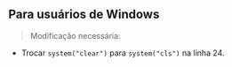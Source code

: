 ## Para usuários de Windows

> Modificação necessária:
  
* Trocar `system("clear")` para `system("cls")` na linha 24.
